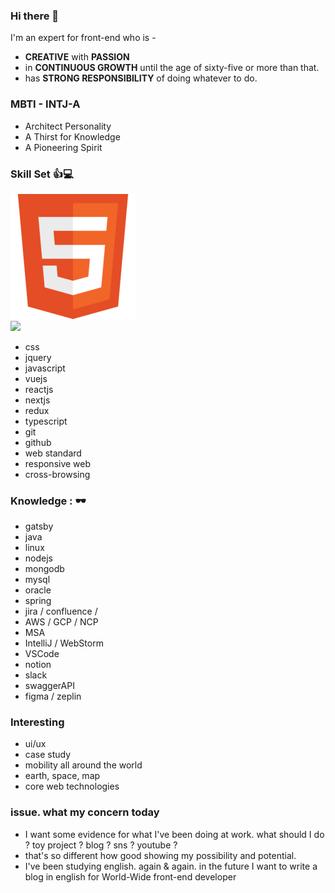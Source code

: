 ### Hi there 👋
I'm an expert for front-end who is - 
- **CREATIVE** with **PASSION**
- in **CONTINUOUS GROWTH** until the age of sixty-five or more than that.  
- has **STRONG RESPONSIBILITY** of doing whatever to do.

### MBTI - INTJ-A 
- Architect Personality
- A Thirst for Knowledge
- A Pioneering Spirit

### Skill Set 👍💻

![HTML_ICON](./assets/imgs/html5.png)  
<img src="html5_icon" src="./assets/imgs/html5.png" width="30">
- css
- jquery
- javascript
- vuejs
- reactjs
- nextjs
- redux
- typescript
- git
- github
- web standard
- responsive web
- cross-browsing

### Knowledge :	🕶️
- gatsby
- java
- linux
- nodejs
- mongodb
- mysql
- oracle
- spring
- jira / confluence / 
- AWS / GCP / NCP
- MSA
- IntelliJ / WebStorm
- VSCode
- notion
- slack
- swaggerAPI
- figma / zeplin


### Interesting
- ui/ux
- case study
- mobility all around the world
- earth, space, map
- core web technologies

### issue. what my concern today
- I want some evidence for what I've been doing at work. what should I do ? toy project ? blog ? sns ? youtube ? 
- that's so different how good showing my possibility and potential.
- I've been studying english. again & again. in the future I want to write a blog in english for World-Wide front-end developer



<!--
**wendyPop/wendyPop** is a ✨ _special_ ✨ repository because its `README.md` (this file) appears on your GitHub profile.

Here are some ideas to get you started:

- 🌱 I’m currently learning ...
- 👯 I’m looking to collaborate on ...
- 🤔 I’m looking for help with ...
- ⚡ Fun fact: ...
-->
